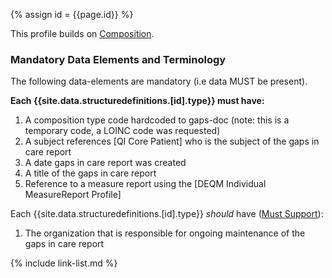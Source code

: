
{% assign id = {{page.id}} %}

This profile builds on [Composition](https://www.hl7.org/fhir/composition.html).

### Mandatory Data Elements and Terminology

The following data-elements are mandatory (i.e data MUST be present).

**Each {{site.data.structuredefinitions.[id].type}} must have:**

1. A composition type code hardcoded to gaps-doc (note: this is a temporary code, a LOINC code was requested)
1. A subject references [QI Core Patient] who is the subject of the gaps in care report
1. A date gaps in care report was created
1. A title of the gaps in care report
1. Reference to a measure report using the [DEQM Individual MeasureReport Profile]

Each {{site.data.structuredefinitions.[id].type}} *should* have ([Must Support](guidance.html#must-support)):

1. The organization that is responsible for ongoing maintenance of the gaps in care report

<!-- ### Examples-->

<!--{% include list-simple-organizations.xhtml %} -->

{% include link-list.md %}
